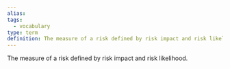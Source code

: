 ```yaml
---
alias: 
tags:
  - vocabulary
type: term
definition: The measure of a risk defined by risk impact and risk likelihood.
---
```


The measure of a risk defined by risk impact and risk likelihood.